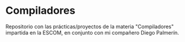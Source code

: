 # Compiladores
Repositorio con las prácticas/proyectos de la materia "Compiladores" impartida en la ESCOM, en conjunto con mi compañero Diego Palmerín.

